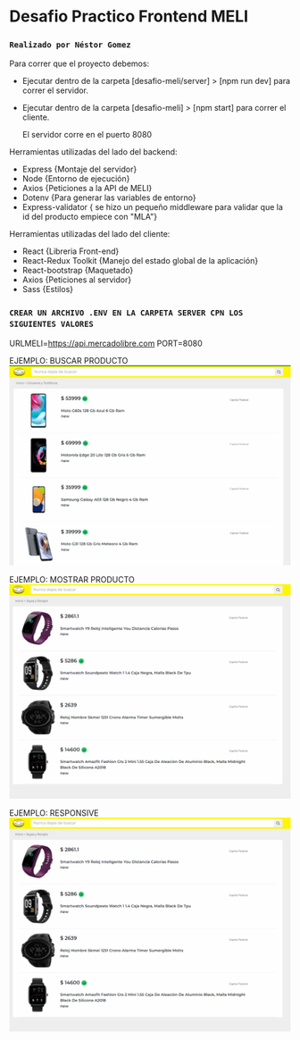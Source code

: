 # Desafio Practico Frontend MELI

### `Realizado por Néstor Gomez`

Para correr que el proyecto debemos:

- Ejecutar dentro de la carpeta [desafio-meli/server] > [npm run dev] para correr el servidor.
- Ejecutar dentro de la carpeta [desafio-meli] > [npm start] para correr el cliente.

  El servidor corre en el puerto 8080

Herramientas utilizadas del lado del backend:

- Express {Montaje del servidor}
- Node {Entorno de ejecución}
- Axios {Peticiones a la API de MELI}
- Dotenv {Para generar las variables de entorno}
- Express-validator { se hizo un pequeño middleware para validar que la id del producto empiece con "MLA"}

Herramientas utilizadas del lado del cliente:

- React {Libreria Front-end}
- React-Redux Toolkit {Manejo del estado global de la aplicación}
- React-bootstrap {Maquetado}
- Axios {Peticiones al servidor}
- Sass {Estilos}

### `CREAR UN ARCHIVO .ENV EN LA CARPETA SERVER CPN LOS SIGUIENTES VALORES`

URLMELI=https://api.mercadolibre.com
PORT=8080

EJEMPLO: BUSCAR PRODUCTO
<img src="./public/buscarproducto.gif" />

EJEMPLO: MOSTRAR PRODUCTO
<img src="./public/mostrarproducto.gif" />

EJEMPLO: RESPONSIVE
<img src="./public/mostrarproducto.gif" />

